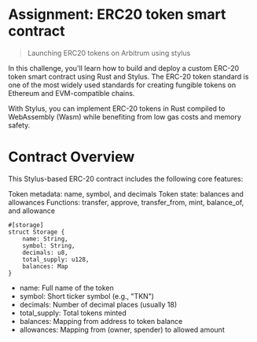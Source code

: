 # Assignment: ERC20 token smart contract

> Launching ERC20 tokens on Arbitrum using stylus

In this challenge, you'll learn how to build and deploy a custom ERC-20 token smart contract using Rust and Stylus. The ERC-20 token standard is one of the most widely used standards for creating fungible tokens on Ethereum and EVM-compatible chains.

With Stylus, you can implement ERC-20 tokens in Rust compiled to WebAssembly (Wasm) while benefiting from low gas costs and memory safety.

# Contract Overview
This Stylus-based ERC-20 contract includes the following core features:


Token metadata: name, symbol, and decimals
Token state: balances and allowances
Functions: transfer, approve, transfer_from, mint, balance_of, and allowance

```
#[storage]
struct Storage {
    name: String,
    symbol: String,
    decimals: u8,
    total_supply: u128,
    balances: Map
}
```

* name: Full name of the token
* symbol: Short ticker symbol (e.g., "TKN")
* decimals: Number of decimal places (usually 18)
* total_supply: Total tokens minted
* balances: Mapping from address to token balance
* allowances: Mapping from (owner, spender) to allowed amount




